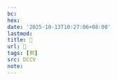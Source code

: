 ```yaml
---
bc:
hex:
date: '2025-10-13T10:27:06+08:00'
lastmod:
title: 􃜦
url: 􃜦
tags: [郣]
src: DCCV
note:
---
```

